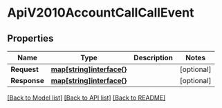 # ApiV2010AccountCallCallEvent

## Properties

Name | Type | Description | Notes
------------ | ------------- | ------------- | -------------
**Request** | [**map[string]interface{}**](.md) |  | [optional] 
**Response** | [**map[string]interface{}**](.md) |  | [optional] 

[[Back to Model list]](../README.md#documentation-for-models) [[Back to API list]](../README.md#documentation-for-api-endpoints) [[Back to README]](../README.md)


